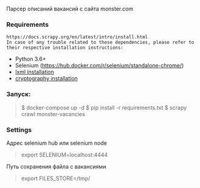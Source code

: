 Парсер описаний вакансий с сайта monster.com
### Requirements

    https://docs.scrapy.org/en/latest/intro/install.html
    In case of any trouble related to these dependencies, please refer to their respective installation instructions:
 
 * Python 3.6+
 * Selenium (https://hub.docker.com/r/selenium/standalone-chrome/)   
 * [lxml installation](http://lxml.de/installation.html)
 * [cryptography installation](https://cryptography.io/en/latest/installation/)
 
 
 ### Запуск:

 > $ docker-compose up -d
 > $ pip install -r requirements.txt
 > $ scrapy crawl monster-vacancies
 
 ### Settings
 Адрес selenium hub или selenium node
 > export SELENIUM=localhost:4444
 
 Путь сохранения файла с вакансиями
 > export FILES_STORE=/tmp/

